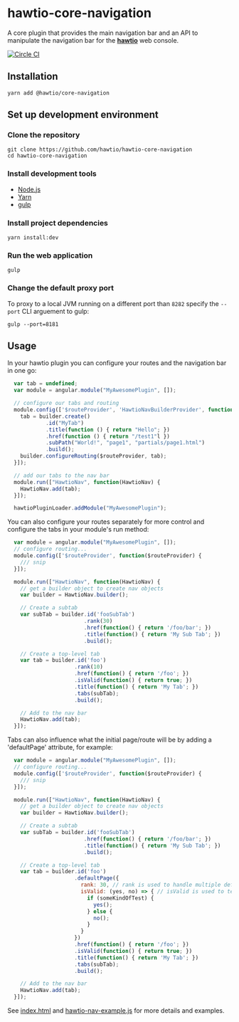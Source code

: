 # hawtio-core-navigation

A core plugin that provides the main navigation bar and an API to manipulate the navigation bar for the **[hawtio](http://hawt.io)** web console.

[![Circle CI](https://circleci.com/gh/hawtio/hawtio-core-navigation.svg?style=svg)](https://circleci.com/gh/hawtio/hawtio-core-navigation)

## Installation

```
yarn add @hawtio/core-navigation
```

## Set up development environment

### Clone the repository

```
git clone https://github.com/hawtio/hawtio-core-navigation
cd hawtio-core-navigation
```

### Install development tools

* [Node.js](http://nodejs.org)
* [Yarn](https://yarnpkg.com)
* [gulp](http://gulpjs.com/)

### Install project dependencies

```
yarn install:dev
```

### Run the web application

```
gulp
```

### Change the default proxy port

To proxy to a local JVM running on a different port than `8282` specify the `--port` CLI arguement to gulp:
```
gulp --port=8181
```

## Usage

In your hawtio plugin you can configure your routes and the navigation bar in one go:

```javascript
  var tab = undefined;
  var module = angular.module("MyAwesomePlugin", []);

  // configure our tabs and routing
  module.config(['$routeProvider', 'HawtioNavBuilderProvider', function($routeProvider, builder) {
    tab = builder.create()
            .id("MyTab")
            .title(function () { return "Hello"; })
            .href(function () { return "/test1"l })
            .subPath("World!", "page1", "partials/page1.html")
            .build();
    builder.configureRouting($routeProvider, tab);
  }]);

  // add our tabs to the nav bar
  module.run(["HawtioNav", function(HawtioNav) {
    HawtioNav.add(tab);
  }]);

  hawtioPluginLoader.addModule("MyAwesomePlugin");
```

You can also configure your routes separately for more control and configure the tabs in your module's run method:

```javascript
  var module = angular.module("MyAwesomePlugin", []);
  // configure routing...
  module.config(['$routeProvider', function($routeProvider) {
    /// snip
  }]);

  module.run(["HawtioNav", function(HawtioNav) {
    // get a builder object to create nav objects
    var builder = HawtioNav.builder();

    // Create a subtab
    var subTab = builder.id('fooSubTab')
                        .rank(30)
                        .href(function() { return '/foo/bar'; })
                        .title(function() { return 'My Sub Tab'; })
                        .build();

    // Create a top-level tab
    var tab = builder.id('foo')
                     .rank(10)
                     .href(function() { return '/foo'; })
                     .isValid(function() { return true; })
                     .title(function() { return 'My Tab'; })
                     .tabs(subTab);
                     .build();

    // Add to the nav bar
    HawtioNav.add(tab);
  }]);
```

Tabs can also influence what the initial page/route will be by adding a 'defaultPage' attribute, for example:

```javascript
  var module = angular.module("MyAwesomePlugin", []);
  // configure routing...
  module.config(['$routeProvider', function($routeProvider) {
    /// snip
  }]);

  module.run(["HawtioNav", function(HawtioNav) {
    // get a builder object to create nav objects
    var builder = HawtioNav.builder();

    // Create a subtab
    var subTab = builder.id('fooSubTab')
                        .href(function() { return '/foo/bar'; })
                        .title(function() { return 'My Sub Tab'; })
                        .build();

    // Create a top-level tab
    var tab = builder.id('foo')
                     .defaultPage({
                       rank: 30, // rank is used to handle multiple default pages, higher values win
                       isValid: (yes, no) => { // isValid is used to test if a page can be the default page or not.  You need to call either the yes or no function passed in based on some criteria, can be async.
                         if (someKindOfTest) {
                           yes();
                         } else {
                           no();
                         }
                       }
                     })
                     .href(function() { return '/foo'; })
                     .isValid(function() { return true; })
                     .title(function() { return 'My Tab'; })
                     .tabs(subTab);
                     .build();

    // Add to the nav bar
    HawtioNav.add(tab);
  }]);
```

See [index.html](https://github.com/hawtio/hawtio-core-navigation/blob/master/index.html) and [hawtio-nav-example.js](https://github.com/hawtio/hawtio-core-navigation/blob/master/src/hawtio-nav-example.js) for more details and examples.
